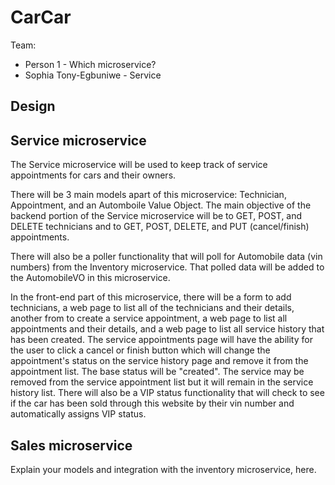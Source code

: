 # CarCar

Team:

* Person 1 - Which microservice?
* Sophia Tony-Egbuniwe - Service

## Design

## Service microservice

The Service microservice will be used to keep track of service appointments for cars and their owners.

There will be 3 main models apart of this microservice: Technician, Appointment, and an Automboile Value Object. The main objective of the backend portion of the Service microservice will be to GET, POST, and DELETE technicians and to GET, POST, DELETE, and PUT (cancel/finish) appointments.

There will also be a poller functionality that will poll for Automobile data (vin numbers) from the Inventory microservice. That polled data will be added to the AutomobileVO in this microservice.

In the front-end part of this microservice, there will be a form to add technicians, a web page to list all of the technicians and their details, another from to create a service appointment, a web page to list all appointments and their details, and a web page to list all service history that has been created. The service appointments page will have the ability for the user to click a cancel or finish button which will change the appointment's status on the service history page and remove it from the appointment list. The base status will be "created". The service may be removed from the service appointment list but it will remain in the service history list. There will also be a VIP status functionality that will check to see if the car has been sold through this website by their vin number and automatically assigns VIP status.

## Sales microservice

Explain your models and integration with the inventory
microservice, here.
